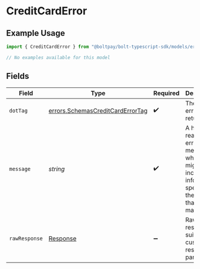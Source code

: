 # CreditCardError

## Example Usage

```typescript
import { CreditCardError } from "@boltpay/bolt-typescript-sdk/models/errors";

// No examples available for this model
```

## Fields

| Field                                                                                                  | Type                                                                                                   | Required                                                                                               | Description                                                                                            | Example                                                                                                |
| ------------------------------------------------------------------------------------------------------ | ------------------------------------------------------------------------------------------------------ | ------------------------------------------------------------------------------------------------------ | ------------------------------------------------------------------------------------------------------ | ------------------------------------------------------------------------------------------------------ |
| `dotTag`                                                                                               | [errors.SchemasCreditCardErrorTag](../../models/errors/schemascreditcarderrortag.md)                   | :heavy_check_mark:                                                                                     | The type of error returned                                                                             | declined_invalid_cvv                                                                                   |
| `message`                                                                                              | *string*                                                                                               | :heavy_check_mark:                                                                                     | A human-readable error message, which might include information specific to the request that was made. | The payment was declined because the CVV is not valid                                                  |
| `rawResponse`                                                                                          | [Response](https://developer.mozilla.org/en-US/docs/Web/API/Response)                                  | :heavy_minus_sign:                                                                                     | Raw HTTP response; suitable for custom response parsing                                                |                                                                                                        |